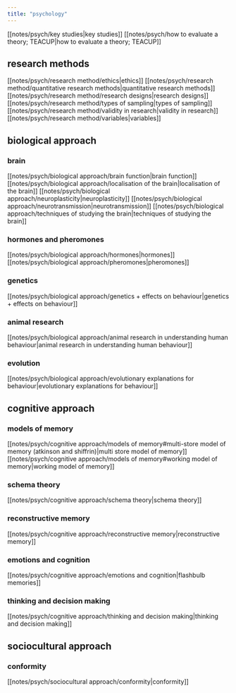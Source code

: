 ```yaml
---
title: "psychology"
---
```

[[notes/psych/key studies|key studies]] 
[[notes/psych/how to evaluate a theory; TEACUP|how to evaluate a theory; TEACUP]] 
## research methods
[[notes/psych/research method/ethics|ethics]]
[[notes/psych/research method/quantitative research methods|quantitative research methods]]
[[notes/psych/research method/research designs|research designs]]
[[notes/psych/research method/types of sampling|types of sampling]]
[[notes/psych/research method/validity in research|validity in research]]
[[notes/psych/research method/variables|variables]]
## biological approach
### brain 
[[notes/psych/biological approach/brain function|brain function]]
[[notes/psych/biological approach/localisation of the brain|localisation of the brain]]
[[notes/psych/biological approach/neuroplasticity|neuroplasticity]]
[[notes/psych/biological approach/neurotransmission|neurotransmission]]
[[notes/psych/biological approach/techniques of studying the brain|techniques of studying the brain]]
### hormones and pheromones
[[notes/psych/biological approach/hormones|hormones]]
[[notes/psych/biological approach/pheromones|pheromones]]
### genetics
[[notes/psych/biological approach/genetics + effects on behaviour|genetics + effects on behaviour]]
### animal research 
[[notes/psych/biological approach/animal research in understanding human behaviour|animal research in understanding human behaviour]]
### evolution
[[notes/psych/biological approach/evolutionary explanations for behaviour|evolutionary explanations for behaviour]] 
## cognitive approach
### models of memory
[[notes/psych/cognitive approach/models of memory#multi-store model of memory (atkinson and shiffrin)|multi store model of memory]]
[[notes/psych/cognitive approach/models of memory#working model of memory|working model of memory]]
### schema theory
[[notes/psych/cognitive approach/schema theory|schema theory]] 
### reconstructive memory
[[notes/psych/cognitive approach/reconstructive memory|reconstructive memory]]
### emotions and cognition
[[notes/psych/cognitive approach/emotions and cognition|flashbulb memories]]
### thinking and decision making
[[notes/psych/cognitive approach/thinking and decision making|thinking and decision making]]
## sociocultural approach
### conformity
[[notes/psych/sociocultural approach/conformity|conformity]]
